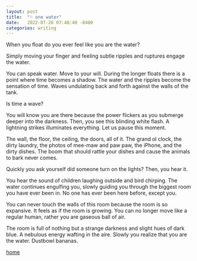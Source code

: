 ```yaml
---
layout: post
title:  "💦 one water"
date:   2022-07-26 07:48:40 -0400
categories: writing
---
```


When you float do you ever feel like you are the water?

Simply moving your finger and feeling subtle ripples and
ruptures engage the water. 

You can speak water. Move to your will. 
During the longer floats there is a point where 
time becomes a shadow. 
The water and the ripples become the sensation 
of time. Waves undulating back and forth against the walls of the tank.

Is time a wave? 

You will know you are there because the power flickers as you submerge
deeper into the darkness. Then, you see this blinding white flash. 
A lightning strikes illuminates everything. Let us pause this moment. 

The wall, the floor, the ceiling, the doors, all of it. The grand ol clock, the dirty laundry, 
the photos of mee-maw and paw paw, 
the iPhone, and the dirty dishes.
The boom that should rattle your dishes and cause the animals to bark never comes.

Quickly you ask yourself did someone turn on the lights? Then, you hear it. 

You hear the sound of children laughing outside
and bird chirping. The water continues engulfing you,
slowly guiding you through the biggest room you have ever been in. No one has ever
been here before, except you.

You can never touch the walls of this room because the room is so expansive. It feels
as if the room is growing. You
can no longer move like a regular human, rather you are gaseous ball of air.

The room is full of nothing but a strange darkness and slight hues of dark blue. A nebulous
energy wafting in the aire. Slowly you realize that you are the water. Dustbowl bananas.

[home](/)